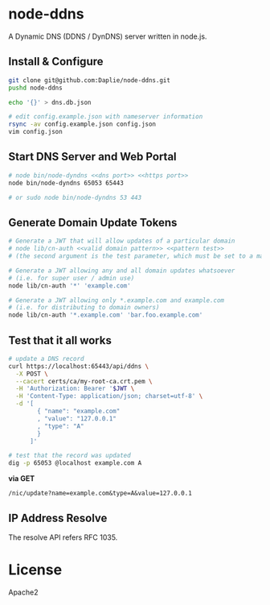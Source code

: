 node-ddns
======

A Dynamic DNS (DDNS / DynDNS) server written in node.js.

Install & Configure
-------------------

```bash
git clone git@github.com:Daplie/node-ddns.git
pushd node-ddns

echo '{}' > dns.db.json

# edit config.example.json with nameserver information
rsync -av config.example.json config.json
vim config.json
```

Start DNS Server and Web Portal
-------------------------------

```bash
# node bin/node-dyndns <<dns port>> <<https port>>
node bin/node-dyndns 65053 65443

# or sudo node bin/node-dyndns 53 443
```

Generate Domain Update Tokens
-----------------------------

```bash
# Generate a JWT that will allow updates of a particular domain
# node lib/cn-auth <<valid domain pattern>> <<pattern test>>
# (the second argument is the test parameter, which must be set to a matching domain)

# Generate a JWT allowing any and all domain updates whatsoever
# (i.e. for super user / admin use)
node lib/cn-auth '*' 'example.com'

# Generate a JWT allowing only *.example.com and example.com
# (i.e. for distributing to domain owners)
node lib/cn-auth '*.example.com' 'bar.foo.example.com'
```

Test that it all works
----------------------

```bash
# update a DNS record
curl https://localhost:65443/api/ddns \
  -X POST \
  --cacert certs/ca/my-root-ca.crt.pem \
  -H 'Authorization: Bearer '$JWT \
  -H 'Content-Type: application/json; charset=utf-8' \
  -d '[
        { "name": "example.com"
        , "value": "127.0.0.1"
        , "type": "A"
        }
      ]'

# test that the record was updated
dig -p 65053 @localhost example.com A
```

**via GET**

```
/nic/update?name=example.com&type=A&value=127.0.0.1
```

IP Address Resolve
--------

The resolve API refers RFC 1035.

License
========

Apache2
